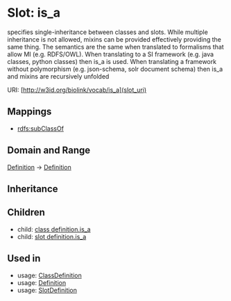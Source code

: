# Slot: is_a


specifies single-inheritance between classes and slots. While multiple inheritance is not allowed, mixins can be provided effectively providing the same thing. The semantics are the same when translated to formalisms that allow MI (e.g. RDFS/OWL). When translating to a SI framework (e.g. java classes, python classes) then is_a is used. When translating a framework without polymorphism (e.g. json-schema, solr document schema) then is_a and mixins are recursively unfolded

URI: [http://w3id.org/biolink/vocab/is_a](slot_uri)
## Mappings

 * [rdfs:subClassOf](http://purl.obolibrary.org/obo/rdfs_subClassOf)
## Domain and Range

[Definition](Definition.md) -> [Definition](Definition.md)
## Inheritance

## Children

 *  child: [class definition.is_a](class_definition_is_a.md)
 *  child: [slot definition.is_a](slot_definition_is_a.md)
## Used in

 *  usage: [ClassDefinition](ClassDefinition.md)
 *  usage: [Definition](Definition.md)
 *  usage: [SlotDefinition](SlotDefinition.md)
